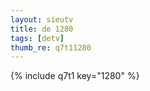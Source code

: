 ```yaml
--- 
layout: sieutv
title: de 1280
tags: [detv]
thumb_re: q7t11280
---
```

{% include q7t1 key="1280" %} 
